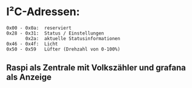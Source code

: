 # I²C-Adressen:

```
0x00 - 0x0a:  reserviert 
0x28 - 0x31:  Status / Einstellungen 
       0x2a:  aktuelle Statusinformationen 
0x46 - 0x4f:  Licht 
0x50 - 0x59   Lüfter (Drehzahl von 0-100%) 
```

## Raspi als Zentrale mit Volkszähler und grafana als Anzeige
